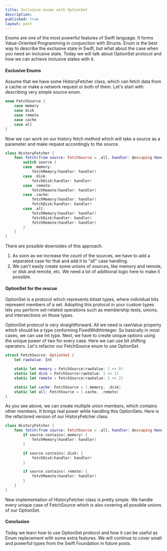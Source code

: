 ```yaml
---
title: Inclusive enums with OptionSet
description: 
published: true
layout: post
---
```


Enums are one of the most powerful features of Swift language. It forms Value-Oriented Programming in conjunction with Structs. Enum is the best way to describe the exclusive state in Swift, but what about the case when you need an inclusive state. Today we will talk about OptionSet protocol and how we can achieve inclusive states with it.

#### Exclusive Enums
Assume that we have some HistoryFetcher class, which can fetch data from a cache or make a network request or both of them. Let's start with describing very simple source enum.

```swift
enum FetchSource {
    case memory
    case disk
    case remote
    case cache
    case all
}
```

Now we can work on our history fetch method which will take a source as a parameter and make request accordingly to the source.

```swift
class HistoryFetcher {
    func fetch(from source: FetchSource = .all, handler: @escaping Handler<History>) {
        switch source {
        case .memory:
            fetchMemory(handler: handler)
        case .disk:
            fetchDisk(handler: handler)
        case .remote:
            fetchRemote(handler: handler)
        case .cache:
            fetchMemory(handler: handler)
            fetchDisk(handler: handler)
        case .all:
            fetchMemory(handler: handler)
            fetchDisk(handler: handler)
            fetchRemote(handler: handler)
        }
    }
}
```

There are possible downsides of this approach.
1. As soon as we increase the count of the sources, we have to add a separated case for that and add it to "all" case handling.
2. We can't easily create some unions of sources, like memory and remote, or disk and remote, etc. We need a lot of additional logic here to make it possible.

#### OptionSet for the rescue

OptionSet is a protocol which represents bitset types, where individual bits represent members of a set. Adopting this protocol in your custom types lets you perform set-related operations such as membership tests, unions, and intersections on those types. 

OptionSet protocol is very straightforward. All we need is rawValue property which should be a type conforming FixedWidthInteger. So basically in most cases, we can use Int type. Next, we have to create unique options using the unique power of two for every case. Here we can use bit shifting operators. Let's refactor our FetchSource enum to use OptionSet.

```swift
struct FetchSource: OptionSet {
    let rawValue: Int

    static let memory = FetchSource(rawValue: 1 << 0)
    static let disk = FetchSource(rawValue: 1 << 1)
    static let remote = FetchSource(rawValue: 1 << 2)

    static let cache: FetchSource = [.memory, .disk]
    static let all: FetchSource = [.cache, .remote]
}
```

As you see above, we can create multiple union members, which contains other members. It brings real power while handling this OptionSets. Here is the refactored version of our HistoryFetcher class.

```swift
class HistoryFetcher {
    func fetch(from source: FetchSource = .all, handler: @escaping Handler<History>) {
        if source.contains(.memory) {
            fetchMemory(handler: handler)
        }

        if source.contains(.disk) {
            fetchDisk(handler: handler)
        }

        if source.contains(.remote) {
            fetchRemote(handler: handler)
        }
    }
}
```

New implementation of HistoryFetcher class is pretty simple. We handle every unique case of FetchSource which is also covering all possible unions of our OptionSet.

#### Conclusion
Today we learn how to use OptionSet protocol and how it can be useful as Enum replacement with some extra features. We will continue to cover small and powerful types from the Swift Foundation in future posts.